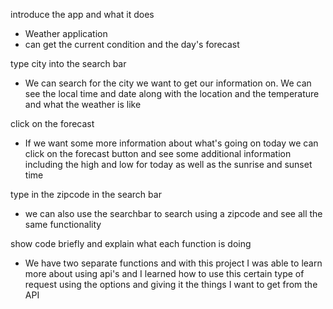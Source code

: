 introduce the app and what it does
 - Weather application
 - can get the current condition and the day's forecast

type city into the search bar
- We can search for the city we want to get our information on. We can see the local time and date along with the location and the temperature and what the weather is like

click on the forecast
- If we want some more information about what's going on today we can click on the forecast button and see some additional information including the high and low for today as well as the sunrise and sunset time

type in the zipcode in the search bar
- we can also use the searchbar to search using a zipcode and see all the same functionality

show code briefly and explain what each function is doing
- We have two separate functions and with this project I was able to learn more about using api's and I learned how to use this certain type of request using the options and giving it the things I want to get from the API


